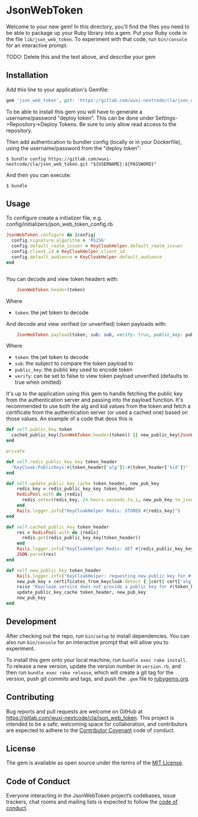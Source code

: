 # JsonWebToken

Welcome to your new gem! In this directory, you'll find the files you need to be able to package up your Ruby library into a gem. Put your Ruby code in the file `lib/json_web_token`. To experiment with that code, run `bin/console` for an interactive prompt.

TODO: Delete this and the text above, and describe your gem

## Installation

Add this line to your application's Gemfile:

```ruby
gem 'json_web_token', git: 'https://gitlab.com/wuxi-nextcode/cla/json_web_token.git'
```

To be able to install this gem you will have to generate a username/password "deploy token". This can be done under Settings->Repository->Deploy Tokens. Be sure to only allow read access to the repository.

Then add authentication to bundler config (locally or in your Dockerfile), using the username/password from the "deploy token":

    $ bundle config https://gitlab.com/wuxi-nextcode/cla/json_web_token.git "${USERNAME}:${PASSWORD}"

And then you can execute:

    $ bundle

## Usage

To configure create a initializer file, e.g. config/initializers/json_web_token_config.rb. 

```ruby
JsonWebToken.configure do |config|
  config.signature_algorithm = 'RS256'
  config.default_realm_issuer = KeyCloakHelper.default_realm_issuer
  config.client_id = KeyCloakHelper.client_id
  config.default_audience = KeyCloakHelper.default_audience
end
```    
```ruby
```

You can decode and view token headers with:

```ruby
    JsonWebToken.header(token)
```
Where
* `token`: the jwt token to decode

And decode and view verified (or unverified) token payloads with:

```ruby
    JsonWebToken.payload(token, sub: sub, verify: true, public_key: public_key)
```

Where
* `token`: the jwt token to decode
* `sub`: the subject to compare the token payload to
* `public_key`: the public key used to encode token
* `verify`: can be set to false to view token payload unverified (defaults to true when omitted)

It's up to the application using this gem to handle fetching the public key from the authentication server and passing into the payload function. It's recommended to use both the alg and kid values from the token and fetch a certificate from the authentication server (or used a cached one) based on those values. An example of a code that deos this is
```ruby
def self.public_key token
  cached_public_key(JsonWebToken.header(token)) || new_public_key(JsonWebToken.header(token))
end

private

def self.redis_public_key_key token_header
  "KeyCloak:PublicKeys:#{token_header['alg']}:#{token_header['kid']}"
end

def self.update_public_key_cache token_header, new_pub_key
    redis_key = redis_public_key_key token_header
    RedisPool.with do |redis|
      redis.setex(redis_key, 24.hours.seconds.to_i, new_pub_key.to_json)
    end
    Rails.logger.info("KeyCloakHelper Redis: STORED #{redis_key}")
end

def self.cached_public_key token_header
    res = RedisPool.with do |redis|
      redis.get(redis_public_key_key(token_header))
    end
    Rails.logger.info("KeyCloakHelper Redis: GET #{redis_public_key_key(token_header)}")
    JSON.parse(res)
end

def self.new_public_key token_header
    Rails.logger.info("KeyCloakHelper: requesting new public key for #{token_header['alg']}:#{token_header['kid']}")
    new_pub_key = certificates_from_keycloak.detect { |cert| cert['alg'] == token_header['alg'] && cert['kid'] == token_header['kid'] }
    raise "Keycloak service does not provide a public key for #{token_header['alg']}:#{token_header['kid']} as required" if new_pub_key.nil?
    update_public_key_cache token_header, new_pub_key
    new_pub_key
end 
```

## Development

After checking out the repo, run `bin/setup` to install dependencies. You can also run `bin/console` for an interactive prompt that will allow you to experiment.

To install this gem onto your local machine, run `bundle exec rake install`. To release a new version, update the version number in `version.rb`, and then run `bundle exec rake release`, which will create a git tag for the version, push git commits and tags, and push the `.gem` file to [rubygems.org](https://rubygems.org).

## Contributing

Bug reports and pull requests are welcome on GitHub at https://gitlab.com/wuxi-nextcode/cla/json_web_token. This project is intended to be a safe, welcoming space for collaboration, and contributors are expected to adhere to the [Contributor Covenant](http://contributor-covenant.org) code of conduct.

## License

The gem is available as open source under the terms of the [MIT License](https://opensource.org/licenses/MIT).

## Code of Conduct

Everyone interacting in the JsonWebToken project’s codebases, issue trackers, chat rooms and mailing lists is expected to follow the [code of conduct](https://github.com/[USERNAME]/json_web_token/blob/master/CODE_OF_CONDUCT.md).
